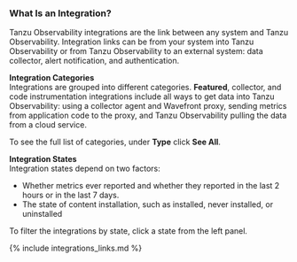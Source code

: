 ### What Is an Integration?

Tanzu Observability integrations are the link between any system and Tanzu Observability. Integration links can be from your system into Tanzu Observability or from Tanzu Observability to an external system: data collector, alert notification, and authentication.

**Integration Categories**<br/>
Integrations are grouped into different categories. **Featured**, collector, and code instrumentation integrations include all ways to get data into Tanzu Observability: using a collector agent and Wavefront proxy, sending metrics from application code to the proxy, and Tanzu Observability pulling the data from a cloud service. 

To see the full list of categories, under **Type** click **See All**.

**Integration States**<br/>
Integration states depend on two factors:

* Whether metrics ever reported and whether they reported in the last 2 hours or in the last 7 days.
* The state of content installation, such as installed, never installed, or uninstalled

To filter the integrations by state, click a state from the left panel.

{% include integrations_links.md %}
